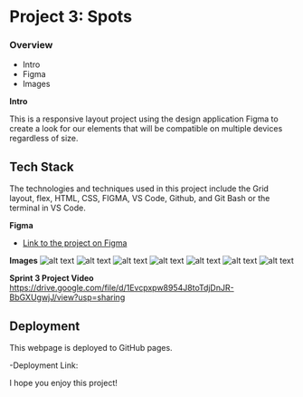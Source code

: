 # Project 3: Spots

### Overview

- Intro
- Figma
- Images

**Intro**

This is a responsive layout project using the design application Figma to create a look for our elements that will be compatible on multiple devices regardless of size.

## Tech Stack

The technologies and techniques used in this project include the Grid layout, flex, HTML, CSS, FIGMA, VS Code, Github, and Git Bash or the terminal in VS Code.

**Figma**

- [Link to the project on Figma](https://www.figma.com/file/BBNm2bC3lj8QQMHlnqRsga/Sprint-3-Project-%E2%80%94-Spots?type=design&node-id=2%3A60&mode=design&t=afgNFybdorZO6cQo-1)

**Images**
![alt text](image.png)
![alt text](images/ceiline-from-pexels.jpg)
![alt text](images/maurice-laschet-from-pexels.jpg)
![alt text](images/moritz-feldmann-from-pexels.jpg)
![alt text](<images/moritz-feldmannsnow-from-pexels(2).jpg>)
![alt text](images/tubanur-dogan-from-pexels.jpg)
![alt text](images/van-anh-nguyen-from-pexels.jpg)

**Sprint 3 Project Video**
https://drive.google.com/file/d/1Evcpxpw8954J8toTdjDnJR-BbGXUgwjJ/view?usp=sharing

## Deployment

This webpage is deployed to GitHub pages.

-Deployment Link:

I hope you enjoy this project!
